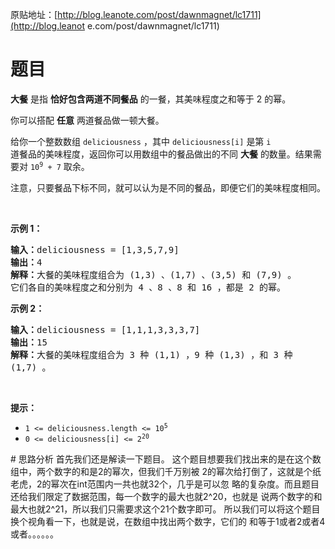 原贴地址：[http://blog.leanote.com/post/dawnmagnet/lc1711](http://blog.leanot
e.com/post/dawnmagnet/lc1711)
# 题目
<p><strong>大餐</strong> 是指 <strong>恰好包含两道不同餐品</strong> 
的一餐，其美味程度之和等于 2 的幂。</p>
<p>你可以搭配 <strong>任意</strong> 两道餐品做一顿大餐。</p>
<p>给你一个整数数组 <code>deliciousness</code> ，其中 
<code>deliciousness[i]</code> 是第 <code>i<sup>      </sup>    </code>     
道餐品的美味程度，返回你可以用数组中的餐品做出的不同 <strong>大餐</strong> 
的数量。结果需要对 <code>10<sup>9</sup> + 7</code> 取余。</p>
<p>注意，只要餐品下标不同，就可以认为是不同的餐品，即便它们的美味程度相同。</
p>
<p>&nbsp;</p>
<p><strong>示例 1：</strong></p>
<pre><strong>输入：</strong>deliciousness = [1,3,5,7,9]
<strong>输出：</strong>4
<strong>解释：</strong>大餐的美味程度组合为 (1,3) 、(1,7) 、(3,5) 和 (7,9) 。
它们各自的美味程度之和分别为 4 、8 、8 和 16 ，都是 2 的幂。
</pre>
<p><strong>示例 2：</strong></p>
<pre><strong>输入：</strong>deliciousness = [1,1,1,3,3,3,7]
<strong>输出：</strong>15
<strong>解释：</strong>大餐的美味程度组合为 3 种 (1,1) ，9 种 (1,3) ，和 3 种 
(1,7) 。</pre>
<p>&nbsp;</p>
<p><strong>提示：</strong></p>
<ul>
    <li><code>1 &lt;= deliciousness.length &lt;= 10<sup>5</sup></code></li>
    <li><code>0 &lt;= deliciousness[i] &lt;= 2<sup>20</sup></code></li>
</ul>
# 思路分析
首先我们还是解读一下题目。
这个题目想要我们找出来的是在这个数组中，两个数字的和是2的幂次，但我们千万别被
2的幂次给打倒了，这就是个纸老虎，2的幂次在int范围内一共也就32个，几乎是可以忽
略的复杂度。而且题目还给我们限定了数据范围，每一个数字的最大也就2^20，也就是
说两个数字的和最大也就2^21，所以我们只需要求这个21个数字即可。
所以我们可以将这个题目换个视角看一下，也就是说，在数组中找出两个数字，它们的
和等于1或者2或者4或者。。。。。。